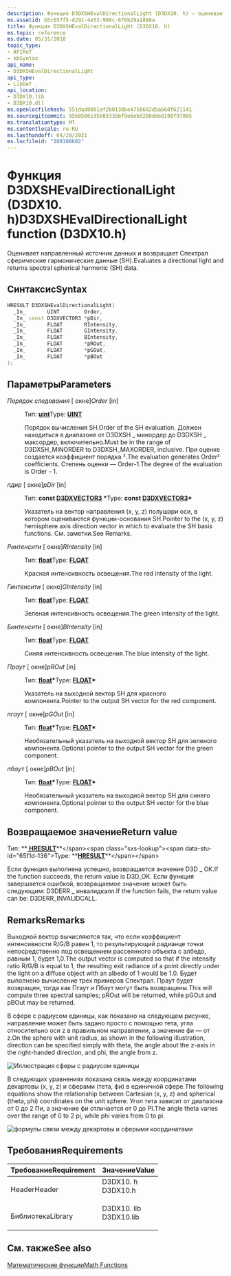```yaml
---
description: Функция D3DXSHEvalDirectionalLight (D3DX10. h) — оценивает направленный источник и возвращает Спектрал сферическую гармонию (SH) данных.
ms.assetid: b5c657f5-d291-4e53-908c-670b29a1888a
title: Функция D3DXSHEvalDirectionalLight (D3DX10. h)
ms.topic: reference
ms.date: 05/31/2018
topic_type:
- APIRef
- kbSyntax
api_name:
- D3DXSHEvalDirectionalLight
api_type:
- LibDef
api_location:
- D3DX10.lib
- D3DX10.dll
ms.openlocfilehash: 551dad8081af2b0138be4758682d5a660f621141
ms.sourcegitcommit: 95685061d5b0333bbf9e6ebd208dde8190f97005
ms.translationtype: MT
ms.contentlocale: ru-RU
ms.lasthandoff: 04/28/2021
ms.locfileid: "108108602"
---
```

# <a name="d3dxshevaldirectionallight-function-d3dx10h"></a><span data-ttu-id="65f1d-103">Функция D3DXSHEvalDirectionalLight (D3DX10. h)</span><span class="sxs-lookup"><span data-stu-id="65f1d-103">D3DXSHEvalDirectionalLight function (D3DX10.h)</span></span>

<span data-ttu-id="65f1d-104">Оценивает направленный источник данных и возвращает Спектрал сферические гармонические данные (SH).</span><span class="sxs-lookup"><span data-stu-id="65f1d-104">Evaluates a directional light and returns spectral spherical harmonic (SH) data.</span></span>

## <a name="syntax"></a><span data-ttu-id="65f1d-105">Синтаксис</span><span class="sxs-lookup"><span data-stu-id="65f1d-105">Syntax</span></span>


```C++
HRESULT D3DXSHEvalDirectionalLight(
  _In_       UINT        Order,
  _In_ const D3DXVECTOR3 *pDir,
  _In_       FLOAT       RIntensity,
  _In_       FLOAT       GIntensity,
  _In_       FLOAT       BIntensity,
  _In_       FLOAT       *pROut,
  _In_       FLOAT       *pGOut,
  _In_       FLOAT       *pBOut
);
```



## <a name="parameters"></a><span data-ttu-id="65f1d-106">Параметры</span><span class="sxs-lookup"><span data-stu-id="65f1d-106">Parameters</span></span>

<dl> <dt>

<span data-ttu-id="65f1d-107">*Порядок следования* \[ окне\]</span><span class="sxs-lookup"><span data-stu-id="65f1d-107">*Order* \[in\]</span></span>
</dt> <dd>

<span data-ttu-id="65f1d-108">Тип: **[ **uint**](../winprog/windows-data-types.md)**</span><span class="sxs-lookup"><span data-stu-id="65f1d-108">Type: **[**UINT**](../winprog/windows-data-types.md)**</span></span>

<span data-ttu-id="65f1d-109">Порядок вычисления SH.</span><span class="sxs-lookup"><span data-stu-id="65f1d-109">Order of the SH evaluation.</span></span> <span data-ttu-id="65f1d-110">Должен находиться в диапазоне от D3DXSH \_ минордер до D3DXSH \_ максордер, включительно.</span><span class="sxs-lookup"><span data-stu-id="65f1d-110">Must be in the range of D3DXSH\_MINORDER to D3DXSH\_MAXORDER, inclusive.</span></span> <span data-ttu-id="65f1d-111">При оценке создается коэффициент порядка ².</span><span class="sxs-lookup"><span data-stu-id="65f1d-111">The evaluation generates Order² coefficients.</span></span> <span data-ttu-id="65f1d-112">Степень оценки — Order-1.</span><span class="sxs-lookup"><span data-stu-id="65f1d-112">The degree of the evaluation is Order - 1.</span></span>

</dd> <dt>

<span data-ttu-id="65f1d-113">*пдир* \[ окне\]</span><span class="sxs-lookup"><span data-stu-id="65f1d-113">*pDir* \[in\]</span></span>
</dt> <dd>

<span data-ttu-id="65f1d-114">Тип: **const [**D3DXVECTOR3**](../direct3d9/d3dxvector3.md) \***</span><span class="sxs-lookup"><span data-stu-id="65f1d-114">Type: **const [**D3DXVECTOR3**](../direct3d9/d3dxvector3.md)\***</span></span>

<span data-ttu-id="65f1d-115">Указатель на вектор направления (x, y, z) полушари оси, в котором оцениваются функции-основания SH.</span><span class="sxs-lookup"><span data-stu-id="65f1d-115">Pointer to the (x, y, z) hemisphere axis direction vector in which to evaluate the SH basis functions.</span></span> <span data-ttu-id="65f1d-116">См. заметки.</span><span class="sxs-lookup"><span data-stu-id="65f1d-116">See Remarks.</span></span>

</dd> <dt>

<span data-ttu-id="65f1d-117">*Ринтенсити* \[ окне\]</span><span class="sxs-lookup"><span data-stu-id="65f1d-117">*RIntensity* \[in\]</span></span>
</dt> <dd>

<span data-ttu-id="65f1d-118">Тип: **[ **float**](../winprog/windows-data-types.md)**</span><span class="sxs-lookup"><span data-stu-id="65f1d-118">Type: **[**FLOAT**](../winprog/windows-data-types.md)**</span></span>

<span data-ttu-id="65f1d-119">Красная интенсивность освещения.</span><span class="sxs-lookup"><span data-stu-id="65f1d-119">The red intensity of the light.</span></span>

</dd> <dt>

<span data-ttu-id="65f1d-120">*Гинтенсити* \[ окне\]</span><span class="sxs-lookup"><span data-stu-id="65f1d-120">*GIntensity* \[in\]</span></span>
</dt> <dd>

<span data-ttu-id="65f1d-121">Тип: **[ **float**](../winprog/windows-data-types.md)**</span><span class="sxs-lookup"><span data-stu-id="65f1d-121">Type: **[**FLOAT**](../winprog/windows-data-types.md)**</span></span>

<span data-ttu-id="65f1d-122">Зеленая интенсивность освещения.</span><span class="sxs-lookup"><span data-stu-id="65f1d-122">The green intensity of the light.</span></span>

</dd> <dt>

<span data-ttu-id="65f1d-123">*Бинтенсити* \[ окне\]</span><span class="sxs-lookup"><span data-stu-id="65f1d-123">*BIntensity* \[in\]</span></span>
</dt> <dd>

<span data-ttu-id="65f1d-124">Тип: **[ **float**](../winprog/windows-data-types.md)**</span><span class="sxs-lookup"><span data-stu-id="65f1d-124">Type: **[**FLOAT**](../winprog/windows-data-types.md)**</span></span>

<span data-ttu-id="65f1d-125">Синяя интенсивность освещения.</span><span class="sxs-lookup"><span data-stu-id="65f1d-125">The blue intensity of the light.</span></span>

</dd> <dt>

<span data-ttu-id="65f1d-126">*Праут* \[ окне\]</span><span class="sxs-lookup"><span data-stu-id="65f1d-126">*pROut* \[in\]</span></span>
</dt> <dd>

<span data-ttu-id="65f1d-127">Тип: **[ **float**](../winprog/windows-data-types.md)\***</span><span class="sxs-lookup"><span data-stu-id="65f1d-127">Type: **[**FLOAT**](../winprog/windows-data-types.md)\***</span></span>

<span data-ttu-id="65f1d-128">Указатель на выходной вектор SH для красного компонента.</span><span class="sxs-lookup"><span data-stu-id="65f1d-128">Pointer to the output SH vector for the red component.</span></span>

</dd> <dt>

<span data-ttu-id="65f1d-129">*пгаут* \[ окне\]</span><span class="sxs-lookup"><span data-stu-id="65f1d-129">*pGOut* \[in\]</span></span>
</dt> <dd>

<span data-ttu-id="65f1d-130">Тип: **[ **float**](../winprog/windows-data-types.md)\***</span><span class="sxs-lookup"><span data-stu-id="65f1d-130">Type: **[**FLOAT**](../winprog/windows-data-types.md)\***</span></span>

<span data-ttu-id="65f1d-131">Необязательный указатель на выходной вектор SH для зеленого компонента.</span><span class="sxs-lookup"><span data-stu-id="65f1d-131">Optional pointer to the output SH vector for the green component.</span></span>

</dd> <dt>

<span data-ttu-id="65f1d-132">*пбаут* \[ окне\]</span><span class="sxs-lookup"><span data-stu-id="65f1d-132">*pBOut* \[in\]</span></span>
</dt> <dd>

<span data-ttu-id="65f1d-133">Тип: **[ **float**](../winprog/windows-data-types.md)\***</span><span class="sxs-lookup"><span data-stu-id="65f1d-133">Type: **[**FLOAT**](../winprog/windows-data-types.md)\***</span></span>

<span data-ttu-id="65f1d-134">Необязательный указатель на выходной вектор SH для синего компонента.</span><span class="sxs-lookup"><span data-stu-id="65f1d-134">Optional pointer to the output SH vector for the blue component.</span></span>

</dd> </dl>

## <a name="return-value"></a><span data-ttu-id="65f1d-135">Возвращаемое значение</span><span class="sxs-lookup"><span data-stu-id="65f1d-135">Return value</span></span>

<span data-ttu-id="65f1d-136">Тип: **[ **HRESULT**](https://msdn.microsoft.com/library/Bb401631(v=MSDN.10).aspx)**</span><span class="sxs-lookup"><span data-stu-id="65f1d-136">Type: **[**HRESULT**](https://msdn.microsoft.com/library/Bb401631(v=MSDN.10).aspx)**</span></span>

<span data-ttu-id="65f1d-137">Если функция выполнена успешно, возвращается значение D3D \_ ОК.</span><span class="sxs-lookup"><span data-stu-id="65f1d-137">If the function succeeds, the return value is D3D\_OK.</span></span> <span data-ttu-id="65f1d-138">Если функция завершается ошибкой, возвращаемое значение может быть следующим: D3DERR \_ инвалидкалл.</span><span class="sxs-lookup"><span data-stu-id="65f1d-138">If the function fails, the return value can be: D3DERR\_INVALIDCALL.</span></span>

## <a name="remarks"></a><span data-ttu-id="65f1d-139">Remarks</span><span class="sxs-lookup"><span data-stu-id="65f1d-139">Remarks</span></span>

<span data-ttu-id="65f1d-140">Выходной вектор вычисляются так, что если коэффициент интенсивности R/G/B равен 1, то результирующий радианце точки непосредственно под освещением рассеянного объекта с албедо, равным 1, будет 1,0.</span><span class="sxs-lookup"><span data-stu-id="65f1d-140">The output vector is computed so that if the intensity ratio R/G/B is equal to 1, the resulting exit radiance of a point directly under the light on a diffuse object with an albedo of 1 would be 1.0.</span></span> <span data-ttu-id="65f1d-141">Будет выполнено вычисление трех примеров Спектрал. Праут будет возвращен, тогда как Пгаут и Пбаут могут быть возвращены.</span><span class="sxs-lookup"><span data-stu-id="65f1d-141">This will compute three spectral samples; pROut will be returned, while pGOut and pBOut may be returned.</span></span>

<span data-ttu-id="65f1d-142">В сфере с радиусом единицы, как показано на следующем рисунке, направление может быть задано просто с помощью тета, угла относительно оси z в правильном направлении, а значение фи — от z.</span><span class="sxs-lookup"><span data-stu-id="65f1d-142">On the sphere with unit radius, as shown in the following illustration, direction can be specified simply with theta, the angle about the z-axis in the right-handed direction, and phi, the angle from z.</span></span>

![Иллюстрация сферы с радиусом единицы](images/spherical-coordinates.png)

<span data-ttu-id="65f1d-144">В следующих уравнениях показана связь между координатами декартовы (x, y, z) и сферами (тета, фи) в единичной сфере.</span><span class="sxs-lookup"><span data-stu-id="65f1d-144">The following equations show the relationship between Cartesian (x, y, z) and spherical (theta, phi) coordinates on the unit sphere.</span></span> <span data-ttu-id="65f1d-145">Угол тета зависит от диапазона от 0 до 2 Пи, а значение фи отличается от 0 до PI.</span><span class="sxs-lookup"><span data-stu-id="65f1d-145">The angle theta varies over the range of 0 to 2 pi, while phi varies from 0 to pi.</span></span>

![формулы связи между декартовы и сферыми координатами](images/spherical-coordinates-equations.png)

## <a name="requirements"></a><span data-ttu-id="65f1d-147">Требования</span><span class="sxs-lookup"><span data-stu-id="65f1d-147">Requirements</span></span>



| <span data-ttu-id="65f1d-148">Требование</span><span class="sxs-lookup"><span data-stu-id="65f1d-148">Requirement</span></span> | <span data-ttu-id="65f1d-149">Значение</span><span class="sxs-lookup"><span data-stu-id="65f1d-149">Value</span></span> |
|--------------------|---------------------------------------------------------------------------------------|
| <span data-ttu-id="65f1d-150">Header</span><span class="sxs-lookup"><span data-stu-id="65f1d-150">Header</span></span><br/>  | <dl> <span data-ttu-id="65f1d-151"><dt>D3DX10. h</dt></span><span class="sxs-lookup"><span data-stu-id="65f1d-151"><dt>D3DX10.h</dt></span></span> </dl>   |
| <span data-ttu-id="65f1d-152">Библиотека</span><span class="sxs-lookup"><span data-stu-id="65f1d-152">Library</span></span><br/> | <dl> <span data-ttu-id="65f1d-153"><dt>D3DX10. lib</dt></span><span class="sxs-lookup"><span data-stu-id="65f1d-153"><dt>D3DX10.lib</dt></span></span> </dl> |



## <a name="see-also"></a><span data-ttu-id="65f1d-154">См. также</span><span class="sxs-lookup"><span data-stu-id="65f1d-154">See also</span></span>

<dl> <dt>

[<span data-ttu-id="65f1d-155">Математические функции</span><span class="sxs-lookup"><span data-stu-id="65f1d-155">Math Functions</span></span>](d3d10-graphics-reference-d3dx10-functions-math.md)
</dt> </dl>

 

 
